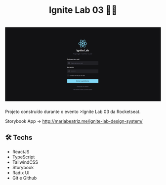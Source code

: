 <h1 align="center">Ignite Lab 03 🚀💙</h1>

<h1 align="center">
  <img src="readme.png">
</h1>

Projeto construído durante o evento >Ignite Lab 03 da Rocketseat.

Storybook App -> http://mariabeatriz.me/ignite-lab-design-system/

## 🛠️ Techs

- ReactJS
- TypeScript
- TailwindCSS
- Storybook
- Radix UI
- Git e Github
